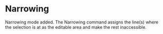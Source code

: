 # Narrowing

Narrowing mode added. The Narrowing command assigns the line(s) where the selection is at as the editable area and make the rest inaccessible.